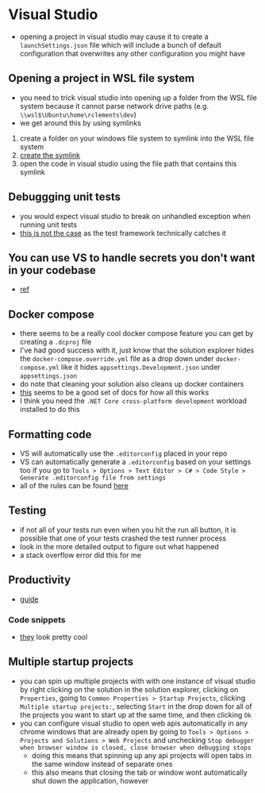 # Visual Studio

- opening a project in visual studio may cause it to create a `launchSettings.json` file which will include a bunch of default configuration that overwrites any other configuration you might have

## Opening a project in WSL file system
- you need to trick visual studio into opening up a folder from the WSL file system because it cannot parse network drive paths (e.g. `\\wsl$\Ubuntu\home\rclements\dev`)
- we get around this by using symlinks
1. create a folder on your windows file system to symlink into the WSL file system
2. [create the symlink](../../../terminals/cmd/cmd.md#create-a-symbolic-link-with-a-network-drive)
3. open the code in visual studio using the file path that contains this symlink

## Debuggging unit tests
- you would expect visual studio to break on unhandled exception when running unit tests
- [this is not the case](https://stackoverflow.com/questions/1488282/why-doesnt-visual-studio-break-on-exceptions-when-debugging-unit-tests) as the test framework technically catches it

## You can use VS to handle secrets you don't want in your codebase
- [ref](https://stackoverflow.com/questions/42268265/how-to-get-manage-user-secrets-in-a-net-core-console-application)

## Docker compose
- there seems to be a really cool docker compose feature you can get by creating a `.dcproj` file
- I've had good success with it, just know that the solution explorer hides the `docker-compose.override.yml` file as a drop down under `docker-compose.yml` like it hides `appsettings.Development.json` under `appsettings.json`
- do note that cleaning your solution also cleans up docker containers
- [this](https://docs.microsoft.com/en-us/visualstudio/containers/docker-compose-properties?view=vs-2019) seems to be a good set of docs for how all this works
- I think you need the `.NET Core cross-platform development` workload installed to do this

## Formatting code
- VS will automatically use the `.editorconfig` placed in your repo
- VS can automatically generate a `.editorconfig` based on your settings too if you go to `Tools > Options > Text Editor > C# > Code Style > Generate .editorconfig file from settings`
- all of the rules can be found [here](https://docs.microsoft.com/en-us/dotnet/fundamentals/code-analysis/style-rules/formatting-rules)

## Testing
- if not all of your tests run even when you hit the run all button, it is possible that one of your tests crashed the test runner process
- look in the more detailed output to figure out what happened
- a stack overflow error did this for me

## Productivity
- [guide](https://docs.microsoft.com/en-us/visualstudio/ide/csharp-developer-productivity?utm_source=VisualStudio&utm_medium=aspnet-getstarted&utm_campaign=VisualStudio&view=vs-2019)

### Code snippets
- [they](https://docs.microsoft.com/en-us/visualstudio/ide/code-snippets?view=vs-2019) look pretty cool

## Multiple startup projects
- you can spin up multiple projects with with one instance of visual studio by right clicking on the solution in the solution explorer, clicking on `Properties`, going to `Common Properties > Startup Projects`, clicking `Multiple startup projects:`, selecting `Start` in the drop down for all of the projects you want to start up at the same time, and then clicking `Ok`
- you can configure visual studio to open web apis automatically in any chrome windows that are already open by going to `Tools > Options > Projects and Solutions > Web Projects` and unchecking `Stop debugger when browser window is closed, close browser when debugging stops`
    - doing this means that spinning up any api projects will open tabs in the same window instead of separate ones
    - this also means that closing the tab or window wont automatically shut down the application, however
